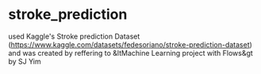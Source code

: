 # stroke_prediction
used Kaggle's Stroke prediction Dataset (https://www.kaggle.com/datasets/fedesoriano/stroke-prediction-dataset)<br>
and was created by reffering to &ltMachine Learning project with Flows&gt by SJ Yim
